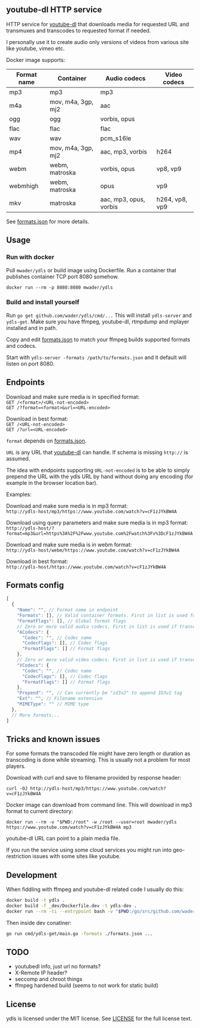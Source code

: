 ## youtube-dl HTTP service

HTTP service for [youtube-dl](https://yt-dl.org) that downloads media for
requested URL and transmuxes and transcodes to requested format if needed.

I personally use it to create audio only versions of videos from various
site like youtube, vimeo etc.

Docker image supports:

|Format name|Container|Audio codecs|Video codecs|
|-|-|-|-|
|mp3|mp3|mp3||
|m4a|mov, m4a, 3gp, mj2|aac||
|ogg|ogg|vorbis, opus||
|flac|flac|flac||
|wav|wav|pcm_s16le||
|mp4|mov, m4a, 3gp, mj2|aac, mp3, vorbis|h264|
|webm|webm, matroska|vorbis, opus|vp8, vp9|
|webmhigh|webm, matroska|opus|vp9|
|mkv|matroska|aac, mp3, opus, vorbis|h264, vp8, vp9|

See [formats.json](formats.json) for more details.

## Usage

### Run with docker

Pull `mwader/ydls` or build image using Dockerfile. Run a container that publishes container TCP port 8080 somehow.

`docker run --rm -p 8080:8080 mwader/ydls `

### Build and install yourself

Run `go get github.com/wader/ydls/cmd/...` This  will install `ydls-server` and
`ydls-get`. Make sure you have ffmpeg, youtube-dl, rtmpdump and mplayer
installed and in path.

Copy and edit [formats.json](formats.json) to match your ffmpeg builds
supported formats and codecs.

Start with `ydls-server -formats /path/to/formats.json` and it default will listen
on port 8080.

## Endpoints

Download and make sure media is in specified format:  
`GET /<format>/<URL-not-encoded>`  
`GET /?format=<format>&url=<URL-encoded>`

Download in best format:  
`GET /<URL-not-encoded>`  
`GET /?url=<URL-encoded>`  

`format` depends on [formats.json](formats.json).

`URL` is any URL that [youtube-dl](https://yt-dl.org) can handle.
If schema is missing `http://` is assumed.

The idea with endpoints supporting `URL-not-encoded` is to be able to simply
prepend the URL with the ydls URL by hand without doing any encoding (for example in
 the browser location bar).

Examples:

Download and make sure media is in mp3 format:  
`http://ydls-host/mp3/https://www.youtube.com/watch?v=cF1zJYkBW4A`

Download using query parameters and make sure media is in mp3 format:  
`http://ydls-host/?format=mp3&url=https%3A%2F%2Fwww.youtube.com%2Fwatch%3Fv%3DcF1zJYkBW4A`

Download and make sure media is in webm format:  
`http://ydls-host/webm/https://www.youtube.com/watch?v=cF1zJYkBW4A`

Download in best format:  
`http://ydls-host/https://www.youtube.com/watch?v=cF1zJYkBW4A`

## Formats config

```javascript
[
  {
    "Name": "", // Format name in endpoint
    "Formats": [], // Valid container formats. First in list is used for muxing
    "FormatFlags": [], // Global format flags
    // Zero or more valid audio codecs. First in list is used if transcoding is needed
    "ACodecs": {
      "Codec": "", // Codec name
      "CodecFlags": [], // Codec flags
      "FormatFlags": [] // Format flags
    },
    // Zero or more valid video codecs. First in list is used if transcoding is needed
    "VCodecs": {
      "Codec": "", // Codec name
      "CodecFlags": [], // Codec flags
      "FormatFlags": [] // Format flags
    },
    "Prepend": "", // Can currently be "id3v2" to append ID3v2 tag
    "Ext": "", // Filename extension
    "MIMEType": "" // MIME type
  },
  // More formats...
]
```

## Tricks and known issues

For some formats the transcoded file might have zero length or duration as transcoding is done
while streaming. This is usually not a problem for most players.

Download with curl and save to filename provided by response header:

`curl -OJ http://ydls-host/mp3/https://www.youtube.com/watch?v=cF1zJYkBW4A`

Docker image can download from command line. This will download in mp3 format
to current directory:

`docker run --rm -v "$PWD:/root" -w /root --user=root mwader/ydls https://www.youtube.com/watch?v=cF1zJYkBW4A mp3`

youtube-dl URL can point to a plain media file.

If you run the service using some cloud services you might run into geo-restriction
issues with some sites like youtube.

## Development

When fiddling with ffmpeg and youtube-dl related code I usually do this:

```sh
docker build -t ydls .
docker build -f _dev/Dockerfile.dev -t ydls-dev .
docker run --rm -ti --entrypoint bash -v "$PWD:/go/src/github.com/wader/ydls" -w /go/src/github.com/wader/ydls ydls-dev
```

Then inside dev conatiner:

```sh
go run cmd/ydls-get/main.go -formats ./formats.json ...
```

## TODO

- youtubedl info, just url no formats?
- X-Remote IP header?
- seccomp and chroot things
- ffmpeg hardened build (seems to not work for static build)

## License

ydls is licensed under the MIT license. See [LICENSE](LICENSE) for the full license text.
